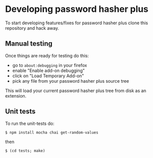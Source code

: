 # Developing password hasher plus

To start developing features/fixes for password hasher plus clone this
repository and hack away.

## Manual testing

Once things are ready for testing do this:

* go to `about:debugging` in your firefox
* enable "Enable add-on debugging"
* click on "Load Temporary Add-on"
* pick any file from your password hasher plus source tree

This will load your current password hasher plus tree from disk as an
extension.


## Unit tests

To run the unit-tests do:

    $ npm install mocha chai get-random-values

then

    $ (cd tests; make)
